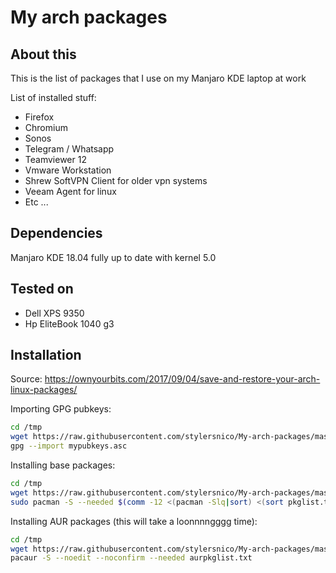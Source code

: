 My arch packages
================

## About this
This is the list of packages that I use on my Manjaro KDE laptop at work

List of installed stuff:

- Firefox
- Chromium
- Sonos
- Telegram / Whatsapp
- Teamviewer 12
- Vmware Workstation
- Shrew SoftVPN Client for older vpn systems
- Veeam Agent for linux
- Etc ...

## Dependencies
Manjaro KDE 18.04 fully up to date with kernel 5.0

## Tested on
- Dell XPS 9350
- Hp EliteBook 1040 g3

## Installation

Source: https://ownyourbits.com/2017/09/04/save-and-restore-your-arch-linux-packages/

Importing GPG pubkeys:

```bash
cd /tmp
wget https://raw.githubusercontent.com/stylersnico/My-arch-packages/master/mypubkeys.asc
gpg --import mypubkeys.asc
```

Installing base packages:

```bash
cd /tmp
wget https://raw.githubusercontent.com/stylersnico/My-arch-packages/master/pkglist.txt
sudo pacman -S --needed $(comm -12 <(pacman -Slq|sort) <(sort pkglist.txt) )
```


Installing AUR packages (this will take a loonnnngggg time):

```bash
cd /tmp
wget https://raw.githubusercontent.com/stylersnico/My-arch-packages/master/aurpkglist.txt
pacaur -S --noedit --noconfirm --needed aurpkglist.txt
```
